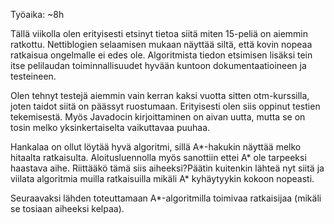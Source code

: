 Työaika: ~8h

Tällä viikolla olen erityisesti etsinyt tietoa siitä miten 15-peliä on aiemmin ratkottu. Nettiblogien selaamisen mukaan näyttää siltä, että kovin nopeaa ratkaisua ongelmalle ei edes ole.  Algoritmista tiedon etsimisen lisäksi tein itse pelilaudan toiminnallisuudet hyvään kuntoon dokumentaatioineen ja testeineen.

Olen tehnyt testejä aiemmin vain kerran kaksi vuotta sitten otm-kurssilla, joten taidot siitä on päässyt ruostumaan. Erityisesti olen siis oppinut testien tekemisestä. Myös Javadocin kirjoittaminen on aivan uutta, mutta se on tosin melko yksinkertaiselta vaikuttavaa puuhaa.

Hankalaa on ollut löytää hyvä algoritmi, sillä A*-hakukin näyttää melko hitaalta ratkaisulta. Aloitusluennolla myös sanottiin ettei A* ole tarpeeksi haastava aihe. Riittääkö tämä siis aiheeksi?Päätin kuitenkin lähteä nyt siitä ja viilata algoritmia muilla ratkaisuilla mikäli A* kyhäytyykin kokoon nopeasti.

Seuraavaksi lähden toteuttamaan A*-algoritmilla toimivaa ratkaisijaa (mikäli se tosiaan aiheeksi kelpaa).
